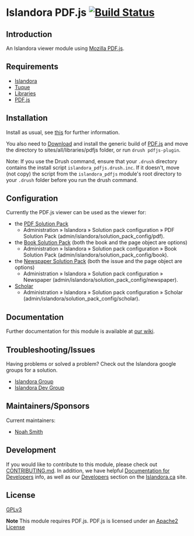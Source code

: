 # Islandora PDF.js [![Build Status](https://travis-ci.org/Islandora/islandora_pdfjs.png?branch=7.x)](https://travis-ci.org/islandora/islandora_pdfjs)

## Introduction

An Islandora viewer module using [Mozilla PDF.js](https://mozilla.github.io/pdf.js/).

## Requirements

* [Islandora](https://github.com/islandora/islandora)
* [Tuque](https://github.com/islandora/tuque)
* [Libraries](https://drupal.org/project/libraries)
* [PDF.js](https://mozilla.github.io/pdf.js/)

## Installation

Install as usual, see [this](https://drupal.org/documentation/install/modules-themes/modules-7) for further information.

You also need to [Download](https://mozilla.github.io/pdf.js/getting_started/#download) and install the generic build of [PDF.js](https://mozilla.github.io/pdf.js) and move the directory to sites/all/libraries/pdfjs folder, or run `drush pdfjs-plugin`.

Note: If you use the Drush command, ensure that your `.drush` directory contains the install script `islandora_pdfjs.drush.inc`. If it doesn't, move (not copy) the script from the `islandora_pdfjs` module's root directory to your `.drush` folder before you run the drush command.

## Configuration

Currently the PDF.js viewer can be used as the viewer for:

* the [PDF Solution Pack](https://github.com/Islandora/islandora_solution_pack_pdf) 
  * Administration » Islandora » Solution pack configuration » PDF Solution Pack (admin/islandora/solution_pack_config/pdf).
* the [Book Solution Pack](https://github.com/Islandora/islandora_solution_pack_book) (both the book and the page object are options)
  * Administration » Islandora » Solution pack configuration » Book Solution Pack (admin/islandora/solution_pack_config/book). 
* the [Newspaper Solution Pack](https://github.com/Islandora/islandora_solution_pack_newspaper) (both the issue and the page object are options)
  * Administration » Islandora » Solution pack configuration » Newspaper (admin/islandora/solution_pack_config/newspaper). 
* [Scholar](https://github.com/Islandora/islandora_scholar) 
  * Administration » Islandora » Solution pack configuration » Scholar (admin/islandora/solution_pack_config/scholar). 

## Documentation

Further documentation for this module is available at [our wiki](https://wiki.duraspace.org/display/ISLANDORA/Islandora+PDF.js).

## Troubleshooting/Issues

Having problems or solved a problem? Check out the Islandora google groups for a solution.

* [Islandora Group](https://groups.google.com/forum/?hl=en&fromgroups#!forum/islandora)
* [Islandora Dev Group](https://groups.google.com/forum/?hl=en&fromgroups#!forum/islandora-dev)

## Maintainers/Sponsors

Current maintainers:

* [Noah Smith](https://github.com/noahwsmith)

## Development

If you would like to contribute to this module, please check out [CONTRIBUTING.md](CONTRIBUTING.md). In addition, we have helpful [Documentation for Developers](https://github.com/Islandora/islandora/wiki#wiki-documentation-for-developers) info, as well as our [Developers](http://islandora.ca/developers) section on the [Islandora.ca](http://islandora.ca) site.

## License

[GPLv3](http://www.gnu.org/licenses/gpl-3.0.txt)


**Note** This module requires PDF.js. PDF.js is licensed under an [Apache2 License](https://github.com/mozilla/pdf.js/blob/master/LICENSE)
